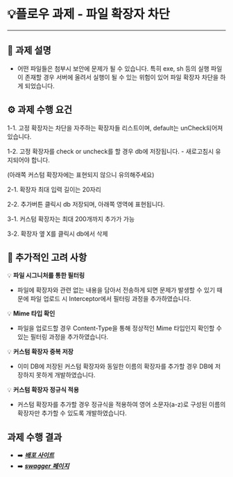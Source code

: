 # 💡플로우 과제 - 파일 확장자 차단

---

## 📖 과제 설명

- 어떤 파일들은 첨부시 보안에 문제가 될 수 있습니다. 특히 exe, sh 등의 실행 파일이 존재할 경우 서버에 올려서 실행이 될 수 있는 위험이 있어 파일 확장자 차단을 하게 되었습니다.

## ⚙️ 과제 수행 요건

1-1. 고정 확장자는 차단을 자주하는 확장자들 리스트이며, default는 unCheck되어져 있습니다.

1-2. 고정 확장자를 check or uncheck를 할 경우 db에 저장됩니다. - 새로고침시 유지되어야 합니다.

(아래쪽 커스텀 확장자에는 표현되지 않으니 유의해주세요)

2-1. 확장자 최대 입력 길이는 20자리

2-2. 추가버튼 클릭시 db 저장되며, 아래쪽 영역에 표현됩니다.

3-1. 커스텀 확장자는 최대 200개까지 추가가 가능

3-2. 확장자 옆 X를 클릭시 db에서 삭제

## 🤔 추가적인 고려 사항

<aside>
💡 <strong>파일 시그니처를 통한 필터링</strong> 

</aside>

- 파일에 확장자와 관련 없는 내용을 담아서 전송하게 되면 문제가 발생할 수 있기 때문에 파일 업로드 시 Interceptor에서 필터링 과정을 추가하였습니다.

<aside>
💡 <strong>Mime 타입 확인</strong> 

</aside>

- 파일을 업로드할 경우 Content-Type을 통해 정상적인 Mime 타입인지 확인할 수 있는 필터링 과정을 추가하였습니다.

<aside>
💡 <strong>커스텀 확장자 중복 저장</strong> 

</aside>

- 이미 DB에 저장된 커스텀 확장자와 동일한 이름의 확장자를 추가할 경우 DB에 저장하지 못하게 개발하였습니다.

<aside>
💡 <strong>커스텀 확장자 정규식 적용</strong> 

</aside>

- 커스텀 확장자를 추가할 경우 정규식을 적용하여 영어 소문자(a-z)로 구성된 이름의 확장자만 추가할 수 있도록 개발하였습니다.

## 과제 수행 결과

- :arrow_right: [**_배포 사이트_**](http://www.flow-assignment.o-r.kr/)
- :arrow_right: [**_swagger 페이지_**](http://www.flow-assignment.o-r.kr:8080/swagger-ui/index.html)

